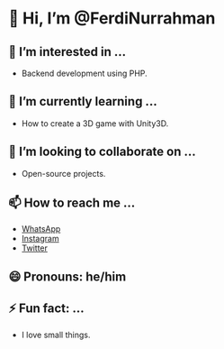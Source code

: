 # 👋 Hi, I’m @FerdiNurrahman

## 👀 I’m interested in ...
- Backend development using PHP.

## 🌱 I’m currently learning ...
- How to create a 3D game with Unity3D.

## 💞️ I’m looking to collaborate on ...
- Open-source projects.

## 📫 How to reach me ...
- [WhatsApp](https://wa.me/6282251945796)
- [Instagram](https://instagram.com/ferdiart_113)
- [Twitter](https://twitter.com/FerdiNurrahman1)

## 😄 Pronouns: he/him

## ⚡ Fun fact: ...
- I love small things.
